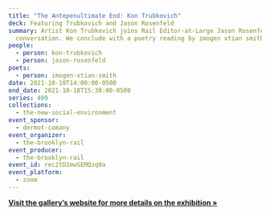 ```yaml
---
title: "The Antepenultimate End: Kon Trubkovich"
deck: Featuring Trubkovich and Jason Rosenfeld
summary: Artist Kon Trubkovich joins Rail Editor-at-Large Jason Rosenfeld for a
  conversation. We conclude with a poetry reading by imogen xtian smith.
people:
  - person: kon-trubkovich
  - person: jason-rosenfeld
poets:
  - person: imogen-xtian-smith
date: 2021-10-18T14:00:00-0500
end_date: 2021-10-18T15:30:00-0500
series: 409
collections:
  - the-new-social-environment
event_sponsor:
  - dermot-comany
event_organizer:
  - the-brooklyn-rail
event_producer:
  - the-brooklyn-rail
event_id: rec2tD2mwSEMQzq0a
event_platform:
  - zoom
---
```

**[Visit the gallery’s website for more details on the exhibition »](https://gagosian.com/exhibitions/2021/kon-trubkovich-the-antepenultimate-end/)**